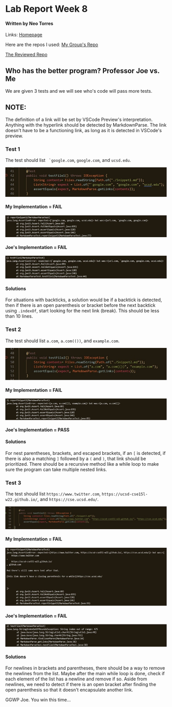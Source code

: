 # **Lab Report Week 8**
#### Written by Neo Torres

Links:
[Homepage](https://nickpizzablock.github.io/cse15l-lab-reports/)

Here are the repos I used:
[My Group's Repo](https://github.com/JaredJose/markdown-parse)

[The Reviewed Repo](https://github.com/ucsd-cse15l-w22/markdown-parse)

## Who has the better program? Professor Joe vs. Me
We are given 3 tests and we will see who's code will pass more tests. 

## NOTE: 
The definition of a link will be set by VSCode Preview's interpretation. Anything with the hyperlink should be detected by MarkdownParse. The link doesn't have to be a functioning link, as long as it is detected in VSCode's preview.

### Test 1

The test should list `` `google.com``, `google.com`, and `ucsd.edu`.

![Image](lrw8img/mdpJoeTest1.jpg)

#### My Implementation = FAIL

![Image](lrw8img/mdpJaredTestOut1.jpg)

#### Joe's Implementation = FAIL

![Image](lrw8img/mdpJoeTestOut1.jpg)

#### Solutions
For situations with backticks, a solution would be if a backtick is detected, then if there is an open parenthesis or bracket before the next backtick using `.indexOf`, start looking for the next link (break). This should be less than 10 lines. 

### Test 2

The test should list `a.com`, `a.com(())`, and `example.com`.

![Image](lrw8img/mdpJoeTest2.jpg)

#### My Implementation = FAIL

![Image](lrw8img/mdpJaredTestOut2.jpg)

#### Joe's Implementation = PASS

#### Solutions
For nest parentheses, brackets, and escaped brackets, if an `[` is detected, if there is also a matching `]` followed by a `(` and `)`, that link should be prioritized. There should be a recursive method like a while loop to make sure the program can take multiple nested links.
<!-- way to remember how many of the same parentheses, brackets, and escaped brackets is repeated and match their open with closed. Like if there is a `[` then an `[`, the code should start  -->

### Test 3

The test should list `https://www.twitter.com`, `https://ucsd-cse15l-w22.github.io/`, and `https://cse.ucsd.edu/`.

![Image](lrw8img/mdpJoeTest3.jpg)

#### My Implementation = FAIL

![Image](lrw8img/mdpJaredTestOut3.jpg)

#### Joe's Implementation = FAIL

![Image](lrw8img/mdpJoeTestOut3.jpg)

#### Solutions
For newlines in brackets and parentheses, there should be a way to remove the newlines from the list. Maybe after the main while loop is done, check if each element of the list has a newline and remove if so. Aside from newlines, we need to detect if there is an open bracket after finding the open parenthesis so that it doesn't encapsulate another link. 

GGWP Joe. You win this time...

